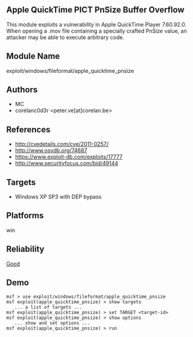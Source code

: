 ## Apple QuickTime PICT PnSize Buffer Overflow

This module exploits a vulnerability in Apple QuickTime 
Player 7.60.92.0. When opening a .mov file containing a 
specially crafted PnSize value, an attacker may be able to 
execute arbitrary code.


## Module Name
exploit/windows/fileformat/apple_quicktime_pnsize

## Authors
* MC
* corelanc0d3r <peter.ve[at]corelan.be>


## References
* http://cvedetails.com/cve/2011-0257/
* http://www.osvdb.org/74687
* https://www.exploit-db.com/exploits/17777
* http://www.securityfocus.com/bid/49144



## Targets
* Windows XP SP3 with DEP bypass


## Platforms
win

## Reliability
[Good](https://github.com/rapid7/metasploit-framework/wiki/Exploit-Ranking)

## Demo

```
msf > use exploit/windows/fileformat/apple_quicktime_pnsize
msf exploit(apple_quicktime_pnsize) > show targets
   ... a list of targets ...
msf exploit(apple_quicktime_pnsize) > set TARGET <target-id>
msf exploit(apple_quicktime_pnsize) > show options
   ... show and set options ...
msf exploit(apple_quicktime_pnsize) > run
```
    
    